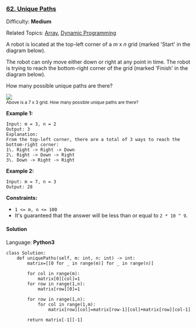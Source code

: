 ### [62\. Unique Paths](https://leetcode.com/problems/unique-paths/)

Difficulty: **Medium**  

Related Topics: [Array](https://leetcode.com/tag/array/), [Dynamic Programming](https://leetcode.com/tag/dynamic-programming/)


A robot is located at the top-left corner of a _m_ x _n_ grid (marked 'Start' in the diagram below).

The robot can only move either down or right at any point in time. The robot is trying to reach the bottom-right corner of the grid (marked 'Finish' in the diagram below).

How many possible unique paths are there?

![](https://assets.leetcode.com/uploads/2018/10/22/robot_maze.png)  
<small style="display: inline;">Above is a 7 x 3 grid. How many possible unique paths are there?</small>

**Example 1:**

```
Input: m = 3, n = 2
Output: 3
Explanation:
From the top-left corner, there are a total of 3 ways to reach the bottom-right corner:
1\. Right -> Right -> Down
2\. Right -> Down -> Right
3\. Down -> Right -> Right
```

**Example 2:**

```
Input: m = 7, n = 3
Output: 28
```

**Constraints:**

*   `1 <= m, n <= 100`
*   It's guaranteed that the answer will be less than or equal to `2 * 10 ^ 9`.


#### Solution

Language: **Python3**

```python3
class Solution:
    def uniquePaths(self, m: int, n: int) -> int:
        matrix=[[0 for _ in range(m)] for _ in range(n)]
        
        for col in range(m):
            matrix[0][col]=1
        for row in range(1,n):
            matrix[row][0]=1
            
        for row in range(1,n):
            for col in range(1,m):
                matrix[row][col]=matrix[row-1][col]+matrix[row][col-1]
        
        return matrix[-1][-1]
```